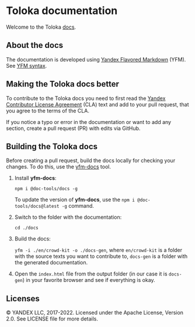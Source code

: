 # Toloka documentation

Welcome to the Toloka [docs](https://toloka.ai/docs/).

## About the docs

The documentation is developed using [Yandex Flavored Markdown](https://github.com/yandex-cloud/yfm-docs) (YFM). See [YFM syntax](https://github.com/yandex-cloud/yfm-transform/blob/master/DOCS.md).

## Making the Toloka docs better

To contribute to the Toloka docs you need to first read the [Yandex Contributor License Agreement](https://github.com/Toloka/docs/blob/main/CONTRIBUTING.md) (CLA) text and add to your pull request, that you agree to the terms of the CLA.

If you notice a typo or error in the documentation or want to add any section, create a pull request (PR) with edits via GitHub.

## Building the Toloka docs

Before creating a pull request, build the docs locally for checking your changes. To do this, use the [yfm-docs](https://github.com/yandex-cloud/yfm-docs) tool.

1. Install **yfm-docs**:

   `npm i @doc-tools/docs -g`

   To update the version of **yfm-docs**, use the `npm i @doc-tools/docs@latest -g` command.

2. Switch to the folder with the documentation:

   `cd ./docs`

3. Build the docs:

   `yfm -i ./en/crowd-kit -o ./docs-gen`, where `en/crowd-kit` is a folder with the source texts you want to contribute to, `docs-gen` is a folder with the generated documentation.

4. Open the `index.html` file from the output folder (in our case it is `docs-gen`) in your favorite browser and see if everything is okay.

## Licenses

© YANDEX LLC, 2017-2022. Licensed under the Apache License, Version 2.0. See LICENSE file for more details.
